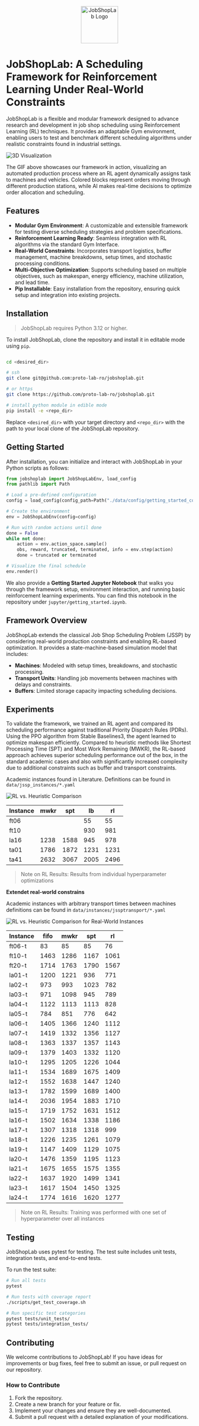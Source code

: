 <div align="center">
    <img src="docs/assets/JobShopLabLogo.svg" alt="JobShopLab Logo" width="100"/>
</div>

# JobShopLab: A Scheduling Framework for Reinforcement Learning Under Real-World Constraints 
<!-- <p align="center">
    <a href="https://lbesson.mit-license.org/" alt="Backers on Open Collective">
        <img src="https://badgen.net/github/license/micromatch/micromatch" /></a>
    <a href="https://proto-lab-ro.github.io/jobshoplab/" alt="Backers on Open Collective">
        <img src="https://img.shields.io/readthedocs" /></a>
</p> -->


JobShopLab is a flexible and modular framework designed to advance research and development in job shop scheduling using Reinforcement Learning (RL) techniques. It provides an adaptable Gym environment, enabling users to test and benchmark different scheduling algorithms under realistic constraints found in industrial settings.


![3D Visualization](docs/assets/3d_sim.gif)

The GIF above showcases our framework in action, visualizing an automated production process where an RL agent dynamically assigns task to machines and vehicles. Colored blocks represent orders moving through different production stations, while AI makes real-time decisions to optimize order allocation and scheduling.

## Features

- **Modular Gym Environment**: A customizable and extensible framework for testing diverse scheduling strategies and problem specifications.
- **Reinforcement Learning Ready**: Seamless integration with RL algorithms via the standard Gym Interface.
- **Real-World Constraints**: Incorporates transport logistics, buffer management, machine breakdowns, setup times, and stochastic processing conditions.
- **Multi-Objective Optimization**: Supports scheduling based on multiple objectives, such as makespan, energy efficiency, machine utilization, and lead time.
- **Pip Installable**: Easy installation from the repository, ensuring quick setup and integration into existing projects.

## Installation

> JobShopLab requires Python 3.12 or higher.


To install JobShopLab, clone the repository and install it in editable mode using `pip`.

```bash

cd <desired_dir>

# ssh
git clone git@github.com:proto-lab-ro/jobshoplab.git

# or https
git clone https://github.com/proto-lab-ro/jobshoplab.git

# install python module in edible mode
pip install -e <repo_dir>
```

Replace `<desired_dir>` with your target directory and `<repo_dir>` with the path to your local clone of the JobShopLab repository.

## Getting Started

After installation, you can initialize and interact with JobShopLab in your Python scripts as follows:

```python
from jobshoplab import JobShopLabEnv, load_config
from pathlib import Path

# Load a pre-defined configuration
config = load_config(config_path=Path("./data/config/getting_started_config.yaml"))

# Create the environment
env = JobShopLabEnv(config=config)

# Run with random actions until done
done = False
while not done:
    action = env.action_space.sample()
    obs, reward, truncated, terminated, info = env.step(action)
    done = truncated or terminated

# Visualize the final schedule
env.render()
```

We also provide a **Getting Started Jupyter Notebook** that walks you through the framework setup, environment interaction, and running basic reinforcement learning experiments. You can find this notebook in the repository under `jupyter/getting_started.ipynb`.

## Framework Overview

JobShopLab extends the classical Job Shop Scheduling Problem (JSSP) by considering real-world production constraints and enabling RL-based optimization. It provides a state-machine-based simulation model that includes:

- **Machines**: Modeled with setup times, breakdowns, and stochastic processing.
- **Transport Units**: Handling job movements between machines with delays and constraints.
- **Buffers**: Limited storage capacity impacting scheduling decisions.

## Experiments

To validate the framework, we trained an RL agent and compared its scheduling performance against traditional Priority Dispatch Rules (PDRs). Using the PPO algorithm from Stable Baselines3, the agent learned to optimize makespan efficiently. Compared to heuristic methods like Shortest Processing Time (SPT) and Most Work Remaining (MWKR), the RL-based approach achieves superior scheduling performance out of the box, in the standard academic cases and also with significantly increased complexity due to additional constraints such as buffer and transport constraints.

Academic instances found in Literature. Definitions can be found in `data/jssp_instances/*.yaml`

![RL vs. Heuristic Comparison](docs/assets/results_validation.svg)

| Instance | mwkr | spt  | lb   | rl |
| -------- | ---- | ---- | ---- | ---- |
| ft06     |      |      | 55   | 55   |
| ft10     |      |      | 930  | 981  |
| la16     | 1238 | 1588 | 945  | 978  |
| ta01     | 1786 | 1872 | 1231 | 1231 |
| ta41     | 2632 | 3067 | 2005 | 2496 |


> Note on RL Results: Results from individual hyperparameter optimizations 

**Extendet real-world constrains**

Academic instances with arbitrary transport times between machines
definitions can be found in 
`data/instances/jssptransport/*.yaml`

![RL vs. Heuristic Comparison for Real-World Instances](docs/assets/results_verification.svg)


| Instance | fifo| mwkr | spt | rl|
|---------|---------|---------|---------|---------|
| ft06-t  | 83      | 85      | 85      | 76      |
| ft10-t  | 1463    | 1286    | 1167    | 1061    |
| ft20-t  | 1714    | 1763    | 1790    | 1567    |
| la01-t  | 1200    | 1221    | 936     | 771     |
| la02-t  | 973     | 993     | 1023    | 782     |
| la03-t  | 971     | 1098    | 945     | 789     |
| la04-t  | 1122    | 1113    | 1113    | 828     |
| la05-t  | 784     | 851     | 776     | 642     |
| la06-t  | 1405    | 1366    | 1240    | 1112    |
| la07-t  | 1419    | 1332    | 1356    | 1127    |
| la08-t  | 1363    | 1337    | 1357    | 1143    |
| la09-t  | 1379    | 1403    | 1332    | 1120    |
| la10-t  | 1295    | 1205    | 1226    | 1044    |
| la11-t  | 1534    | 1689    | 1675    | 1409    |
| la12-t  | 1552    | 1638    | 1447    | 1240    |
| la13-t  | 1782    | 1599    | 1689    | 1400    |
| la14-t  | 2036    | 1954    | 1883    | 1710    |
| la15-t  | 1719    | 1752    | 1631    | 1512    |
| la16-t  | 1502    | 1634    | 1338    | 1186    |
| la17-t  | 1307    | 1318    | 1318    | 999     |
| la18-t  | 1226    | 1235    | 1261    | 1079    |
| la19-t  | 1147    | 1409    | 1129    | 1075    |
| la20-t  | 1476    | 1359    | 1195    | 1123    |
| la21-t  | 1675    | 1655    | 1575    | 1355    |
| la22-t  | 1637    | 1920    | 1499    | 1341    |
| la23-t  | 1617    | 1504    | 1450    | 1325    |
| la24-t  | 1774    | 1616    | 1620    | 1277    |

> Note on RL Results: Training was performed with one set of hyperparameter over all instances

## Testing

JobShopLab uses pytest for testing. The test suite includes unit tests, integration tests, and end-to-end tests.

To run the test suite:

```bash
# Run all tests
pytest

# Run tests with coverage report
./scripts/get_test_coverage.sh

# Run specific test categories
pytest tests/unit_tests/
pytest tests/integration_tests/
```

## Contributing

We welcome contributions to JobShopLab! If you have ideas for improvements or bug fixes, feel free to submit an issue, or pull request on our repository.

### How to Contribute

1. Fork the repository.
2. Create a new branch for your feature or fix.
3. Implement your changes and ensure they are well-documented.
4. Submit a pull request with a detailed explanation of your modifications.
